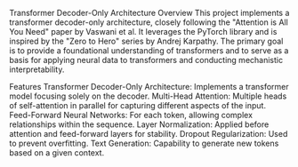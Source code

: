 Transformer Decoder-Only Architecture
Overview
This project implements a transformer decoder-only architecture, closely following the "Attention is All You Need" paper by Vaswani et al. It leverages the PyTorch library and is inspired by the "Zero to Hero" series by Andrej Karpathy. 
The primary goal is to provide a foundational understanding of transformers and to serve as a basis for applying neural data to transformers and conducting mechanistic interpretability.

Features
Transformer Decoder-Only Architecture: Implements a transformer model focusing solely on the decoder.
Multi-Head Attention: Multiple heads of self-attention in parallel for capturing different aspects of the input.
Feed-Forward Neural Networks: For each token, allowing complex relationships within the sequence.
Layer Normalization: Applied before attention and feed-forward layers for stability.
Dropout Regularization: Used to prevent overfitting.
Text Generation: Capability to generate new tokens based on a given context.
